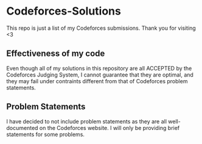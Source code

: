 # Codeforces-Solutions
This repo is just a list of my Codeforces submissions. Thank you for visiting <3
## Effectiveness of my code
Even though all of my solutions in this repository are all ACCEPTED by the Codeforces Judging System, I cannot guarantee that they are optimal, and they may fail under contraints different from that of Codeforces problem statements.  
## Problem Statements
I have decided to not include problem statements as they are all well-documented on the Codeforces website. I will only be providing brief statements for some problems. 
